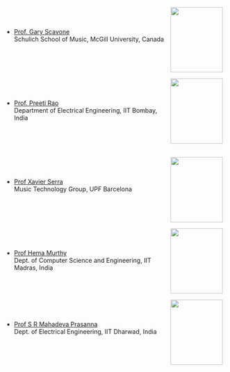 <img src="http://www.music.mcgill.ca/~gary/images/gary2.jpg" alt="" height="150" width="120" align="right"/>  
<br/><br/>  

* <a href="http://www.music.mcgill.ca/~gary/">Prof. Gary Scavone</a>  
Schulich School of Music, McGill University, Canada
 <br/><br/>  
 <br/><br/>
 
 <img src="https://github.com/ajaysmurthy/iitdh-sparc/blob/master/prao.jpg" alt="" height="150" width="120" align="right"/>  
<br/><br/>  

* <a href="https://www.ee.iitb.ac.in/web/people/faculty/home/prao">Prof. Preeti Rao</a>  
Department of Electrical Engineering, IIT Bombay, India
 <br/><br/>    
  <br/><br/>
  
<img src="https://upload.wikimedia.org/wikipedia/commons/7/7d/Xavier_Serra_1%2C_Music_Hack_Day_Barcelona_2012.jpg" alt="" height="150" width="120" align="right"/>
<br/><br/>  
 
* <a href="https://www.upf.edu/web/xavier-serra">Prof Xavier Serra</a>  
Music Technology Group, UPF Barcelona  
<br/><br/>
<br/><br/>

<img src="https://github.com/ajaysmurthy/iitdh-sparc/blob/master/HAM.jpg" alt="" height="150" width="120" align="right"/>
<br/><br/>  
 
* <a href="https://www.cse.iitm.ac.in/profile.php?arg=Mjk=">Prof Hema Murthy</a>  
Dept. of Computer Science and Engineering, IIT Madras, India
<br/><br/>
<br/><br/>

<img src="https://github.com/ajaysmurthy/iitdh-sparc/blob/master/IMG_0589.JPG" alt="" height="150" width="120" align="right"/>
<br/><br/>  
 
* <a href="https://www.iitdh.ac.in/prasanna/">Prof S R Mahadeva Prasanna</a>  
Dept. of Electrical Engineering, IIT Dharwad, India 
<br/><br/>
<br/><br/>
